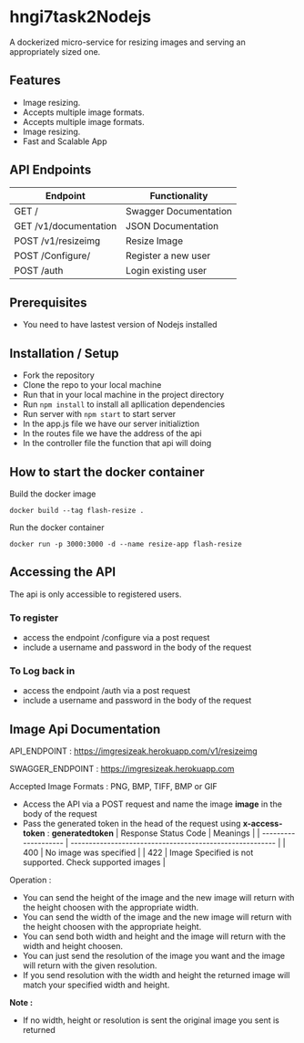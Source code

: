 # hngi7task2Nodejs
 A dockerized micro-service for resizing images and serving an appropriately sized one.

## Features
- Image resizing.
- Accepts multiple image formats.
- Accepts multiple image formats.
- Image resizing.
- Fast and Scalable App

## API Endpoints
| Endpoint                | Functionality         |
| ------------------------| ----------------------|
| GET   /                 | Swagger Documentation |
| GET   /v1/documentation | JSON Documentation    |
| POST  /v1/resizeimg     | Resize Image          |
| POST  /Configure/        | Register a new user   |
| POST  /auth             | Login existing user   |

## Prerequisites
- You need to have lastest version of Nodejs installed
  
## Installation / Setup
- Fork the repository 
- Clone the repo to your local machine 
- Run that in your local machine in the project directory 
- Run `npm install` to install all apllication dependencies
- Run server with `npm start` to start server
- In the app.js file we have our server initializtion
- In the routes file we have the address of the api 
- In the controller file the function that api will doing 
## How to start the docker container


Build the docker image

    docker build --tag flash-resize .

Run the docker container

    docker run -p 3000:3000 -d --name resize-app flash-resize

## Accessing the API
The api is only accessible to registered users.
### To register
- access the endpoint /configure via a post request
- include a username and password in the body of the request
### To Log back in
- access the endpoint /auth via a post request
- include a username and password in the body of the request
## Image Api Documentation
API_ENDPOINT : https://imgresizeak.herokuapp.com/v1/resizeimg

SWAGGER_ENDPOINT : https://imgresizeak.herokuapp.com

Accepted Image Formats  : PNG, BMP, TIFF, BMP or GIF

- Access the API via a POST request and name the image **image** in the body of the request
- Pass the generated token in the head of the request using **x-access-token** : **generatedtoken**
  | Response Status Code | Meanings                                                 |
  | -------------------- | -------------------------------------------------------- |
  | 400                  | No image was specified                                   |
  | 422                  | Image Specified is not supported. Check supported images |

Operation  : 

- You can send the height of the image and the new image will return with the height choosen with the appropriate width.
- You can send the width of the image and the new image will return with the height choosen  with the appropriate height.
- You can send both width and height and the image will return with the width and height choosen.
- You can just send the resolution of the image you want and the image will return with the given resolution.
- If you send resolution with the width and height the returned image will match your specified width and height.

**Note :**

- If no width, height or resolution is sent the original image you sent is returned
 

